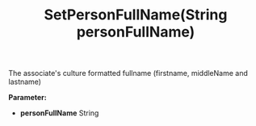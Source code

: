 ﻿---
uid: crmscript_ref_NSAlarmData_SetPersonFullName
title: SetPersonFullName(String personFullName)
intellisense: NSAlarmData.SetPersonFullName
keywords: NSAlarmData, GetPersonFullName
so.topic: reference
---

The associate's culture formatted fullname (firstname, middleName and lastname)

**Parameter:** 
 - **personFullName** String

